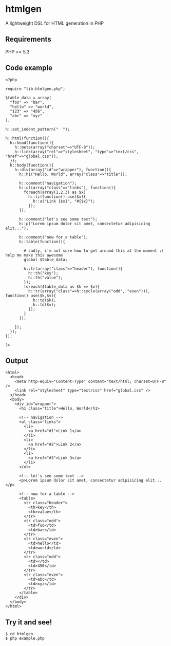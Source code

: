 # htmlgen

A lightweight DSL for HTML generation in PHP

## Requirements

PHP >= 5.3

## Code example

    <?php

    require "lib.htmlgen.php";

    $table_data = array(
      "foo" => "bar",
      "hello" => "world",
      "123" => "456",
      "abc" => "xyz"
    );

    h::set_indent_pattern("  ");

    h::html(function(){
      h::head(function(){
        h::meta(array("charset"=>"UTF-8"));
        h::link(array("rel"=>"stylesheet", "type"=>"text/css", "href"=>"global.css"));
      });
      h::body(function(){
        h::div(array("id"=>"wrapper"), function(){
          h::h1("Hello, World", array("class"=>"title"));

          h::comment("navigation");
          h::ul(array("class"=>"links"), function(){
            foreach(array(1,2,3) as $x)
              h::li(function() use($x){
                h::a("Link {$x}", "#{$x}");
              });
          });

          h::comment("let's see some text");
          h::p("Lorem ipsum dolor sit amet, consectetur adipisicing elit...");

          h::comment("now for a table");
          h::table(function(){

            # sadly, i'm not sure how to get around this at the moment :(  help me make this awesome
            global $table_data;

            h::tr(array("class"=>"header"), function(){
              h::th("key");
              h::th("value");
            });
            foreach($table_data as $k => $v){
              h::tr(array("class"=>h::cycle(array("odd", "even"))), function() use($k,$v){
                h::td($k);
                h::td($v);
              });
            }
          });

        });
      });
    });

    ?>
    

## Output

    <html>
      <head>
        <meta http-equiv="Content-Type" content="text/html; charset=UTF-8" />
        <link rel="stylesheet" type="text/css" href="global.css" />
      </head>
      <body>
        <div id="wrapper">
          <h1 class="title">Hello, World</h1>

          <!-- navigation -->
          <ul class="links">
            <li>
              <a href="#1">Link 1</a>
            </li>
            <li>
              <a href="#2">Link 2</a>
            </li>
            <li>
              <a href="#3">Link 3</a>
            </li>
          </ul>

          <!-- let's see some text -->
          <p>Lorem ipsum dolor sit amet, consectetur adipisicing elit...</p>

          <!-- now for a table -->
          <table>
            <tr class="header">
              <th>key</th>
              <th>value</th>
            </tr>
            <tr class="odd">
              <td>foo</td>
              <td>bar</td>
            </tr>
            <tr class="even">
              <td>hello</td>
              <td>world</td>
            </tr>
            <tr class="odd">
              <td></td>
              <td>456</td>
            </tr>
            <tr class="even">
              <td>abc</td>
              <td>xyz</td>
            </tr>
          </table>
        </div>
      </body>
    </html>
    

## Try it and see!

    $ cd htmlgen
    $ php example.php
